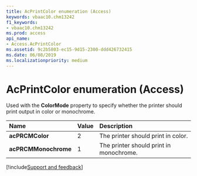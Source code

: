 ```yaml
---
title: AcPrintColor enumeration (Access)
keywords: vbaac10.chm13242
f1_keywords:
- vbaac10.chm13242
ms.prod: access
api_name:
- Access.AcPrintColor
ms.assetid: 9c2b5803-ec15-9d15-2300-ddd426732415
ms.date: 06/08/2019
ms.localizationpriority: medium
---
```



# AcPrintColor enumeration (Access)

Used with the **ColorMode** property to specify whether the printer should print output in color or monochrome.

|Name|Value|Description|
|:-----|:-----|:-----|
|**acPRCMColor**|2|The printer should print in color. |
|**acPRCMMonochrome**|1|The printer should print in monochrome. |

[!include[Support and feedback](~/includes/feedback-boilerplate.md)]
